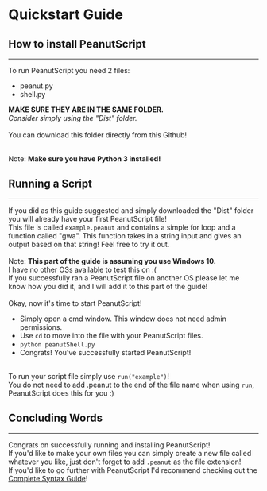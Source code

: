 # Quickstart Guide
## How to install PeanutScript
____
To run PeanutScript you need 2 files:
- peanut.py
- shell.py <br>

**MAKE SURE THEY ARE IN THE SAME FOLDER.** <br>
*Consider simply using the "Dist" folder.*<br><br>
You can download this folder directly from this Github!<br><br>

Note: **Make sure you have Python 3 installed!**

## Running a Script
___
If you did as this guide suggested and simply downloaded the "Dist" folder you will already have your first PeanutScript file!<br>
This file is called `example.peanut` and contains a simple for loop and a function called "gwa". This function takes in a string input and gives an output based on that string! Feel free to try it out.<br><br>
Note: **This part of the guide is assuming you use Windows 10.**<br>
I have no other OSs available to test this on :( <br>
If you successfully ran a PeanutScript file on another OS please let me know how you did it, and I will add it to this part of the guide!<br><br>
Okay, now it's time to start PeanutScript!
- Simply open a cmd window. This window does not need admin permissions.
- Use `cd` to move into the file with your PeanutScript files.
- `python peanutShell.py`
- Congrats! You've successfully started PeanutScript! <br><br>

To run your script file simply use `run("example")`!<br>
You do not need to add .peanut to the end of the file name when using `run`, PeanutScript does this for you :)

## Concluding Words
____
Congrats on successfully running and installing PeanutScript!<br>
If you'd like to make your own files you can simply create a new file called whatever you like, just don't forget to add `.peanut` as the file extension!<br>
If you'd like to go further with PeanutScript I'd recommend checking out the [Complete Syntax Guide](COMPLETEOVERVIEW.md)!
